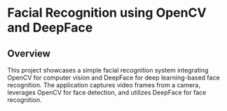 # **Facial Recognition using OpenCV and DeepFace**

## **Overview**

This project showcases a simple facial recognition system integrating OpenCV for computer vision and DeepFace for deep learning-based face recognition. The application captures video frames from a camera, leverages OpenCV for face detection, and utilizes DeepFace for face recognition.
